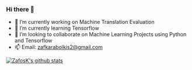 ### Hi there 👋

- 🔭 I’m currently working on Machine Translation Evaluation
- 🌱 I’m currently learning Tensorflow
- 👯 I’m looking to collaborate on Machine Learning Projects using Python and Tensorflow
- 📫 Email: zafkaraboikis2@gmail.com


[![ZafosK's github stats](https://github-readme-stats.vercel.app/api?username=ZafosK&theme=synthwave)](https://github.com/anuraghazra/github-readme-stats)





